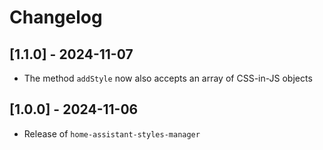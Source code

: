 # Changelog

## [1.1.0] - 2024-11-07

- The method `addStyle` now also accepts an array of CSS-in-JS objects

## [1.0.0] - 2024-11-06

- Release of `home-assistant-styles-manager`